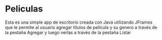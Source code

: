 # Peliculas
Esta es una simple app de escritorio creada con Java utilizando JFrames que le permite al usuario agregar títulos de película y su genero a través de la pestaña Agregar y luego verlas a través de la pestaña Listar
